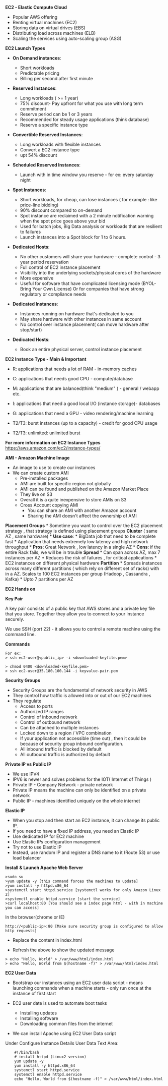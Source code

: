 **EC2 - Elastic Compute Cloud**  

* Popular AWS offering
* Renting virtual machines (EC2)
* Storing data on virtual drives (EBS)
* Distributing load across machines (ELB)
* Scaling the services using auto-scaling group (ASG)

**EC2 Launch Types**

* **On Demand instances**: 
    * Short workloads 
    * Predictable pricing 
    * Billing per second after first minute
    
* **Reserved Instances**: 
    * Long workloads ( >= 1 year)
    * 75% discount- Pay upfront for what you use with long term commitment 
    * Reserve period can be 1 or 3 years
    * Recommended for steady usage applications (think database)
    * Reserve a specific instance type
    
* **Convertible Reserved Instances**: 
    * Long workloads with flexible instances
    * Convert a EC2 instance type
    * upt 54% discount
    
* **Scheduled Reserved Instances**: 
    * Launch with in time window you reserve - for ex: every saturday night
    
* **Spot Instances**: 
    * Short workloads, for cheap, can lose instances ( for example : like price-line bidding)
    * 90% discount compared to on-demand
    * Spot instance are reclaimed with a 2 minute notification warning when the spot price goes above your bid
    * Used for batch jobs, Big Data analysis or workloads that are resilient to failures
    * Launch instances into a Spot block for 1 to 6 hours.
     
* **Dedicated Hosts**: 
    * No other customers will share your hardware - complete control - 3 year period reservation
    * Full control of EC2 instance placement
    * Visibility into the underlying sockets/physical cores of the hardware
    * More expensive
    * Useful for software that have complicated licensing mode (BYOL- Bring Your Own License) Or for companies that have strong regulatory or compliance needs
    
* **Dedicated Instances**:
    * Instances running on hardware that's dedicated to you
    * May share hardware with other instances in same account
    * No control over instance placement( can move hardware after stop/start)
    
* **Dedicated Hosts**: 
    * Book an entire physical server, control instance placement

**EC2 Instance Type - Main & Important**

* R: applications that needs a lot of RAM - in-memory caches
* C: applications that needs good CPU - compute/database
* M: applications that are balanced(think "medium" ) - general / webapp etc.
* I: applications that need a good local I/O (instance storage)- databases
* G: applications that need a GPU - video rendering/machine learning

* T2/T3: burst instances (up to a capacity) - credit for good CPU usage 
* T2/T3: unlimited: unlimited burst


**For more information on EC2 Instance Types**
https://aws.amazon.com/ec2/instance-types/

**AMI - Amazon Machine Image**

* An image to use to create our instances
* We can create custom AMI 
    * Pre-installed packages 
    * AMI are built for specific region not globally
    * AMI can be found and published on the Amazon Market Place
    * They live on S3
    * Overall it is a quite inexpensive to store AMIs on S3
    * Cross Account copying AMI 
        * You can share an AMI with another Amazon account
        * Sharing the AMI doesn't affect the ownership of AMI
    
**Placement Groups**
    * Sometime you want to control over the EC2 placement strategy , that strategy is defined using placement groups
    **Cluster** ( same AZ , same hardware)
     * **Use case**: 
        * BigData job that need to be complete fast
        * Application that needs extremely low latency and high network throughput 
     * **Pros**: Great Network , low latency in a single AZ
     * **Cons**: if the entire Rack fails, we will be in trouble
    **Spread**
      * Can span across AZ, max 7 instances per AZ
      * Reduces the risk of failures , for critical applications
      * EC2 instances on different physical hardware
    **Partition**
        * Spreads instances across many different partitions ( which rely on different set of racks) with in a AZ. Scales to 100 EC2 instances per group (Hadoop , Cassandra , Kafka)
        * Upto 7 partitions per AZ

**EC2 Hands on**

**Key Pair**

A key pair consists of a public key that AWS stores and a private key file that you store. 
Together they allow you to connect to your instance securely.

We use SSH (port 22) - it allows you to control a remote machine using the command line.

**Commands**
```
For ex:
> ssh ec2-user@<public_ip> -i <downloaded-keyfile.pem>

> chmod 0400 <downloaded-keyfile.pem>
> ssh ec2-user@35.180.100.144 -i keyvalue-pair.pem
```

**Security Groups**
* Security Groups are the fundamental of network security in AWS
* They control how traffic is allowed into or out of our EC2 machines
* They regulate 
    * Access to ports
    * Authorized IP ranges
    * Control of inbound network
    * Control of outbound network 
    * Can be attached to multiple instances
    * Locked down to a region / VPC combination
    * If your application not accessible (time out) , then it could be because of security group inbound configuration.
    * All inbound traffic is blocked by default 
    * All outbound traffic is authorized by default

**Private IP vs Public IP**
* We use IPV4 
* IPV6 is newer and solves problems for the IOT( Internet of Things )
* Private IP - Company Network - private network
* Private IP means the machine can only be identified on a private network
* Public IP - machines identified uniquely on the whole internet

**Elastic IP**
* When you stop and then start an EC2 instance, it can change its public IP.
* If you need to have a fixed IP address, you need an Elastic IP
* Use dedicated IP for EC2 machine
* Use Elastic IPs configuration management
* Try not to use Elastic IP
* Instead, use random IP and register a DNS name to it (Route 53) or use load balancer

**Install & Launch Apache Web Server**

```
>sudo su
>yum update -y [this command forces the machines to update]
>yum install -y httpd.x86_64
>systemctl start httpd.service [systemctl works for only Amazon Linux 2]
>systemctl enable httpd.service [start the service]
>curl localhost:80 [You should see a index page html - with in machine you can access]

```

In the browser(chrome or IE)

`
http://<public-ip>:80 [Make sure security group is configured to allow http requests]
`
* Replace the content in index.html
 
* Refresh the above to show the updated message

```
> echo "Hello, World" > /var/www/html/index.html
> echo "Hello, World from $(hostname -f)" > /var/www/html/index.html

```


**EC2 User Data**

* Bootstrap our instances using an EC2 user data script - means launching commands when a machine starts - only run once at the instance of first start
* EC2 user date is used to automate boot tasks
   * Installing updates
   * Installing software
   * Downloading common files from the internet
  
* We can install Apache using EC2 User Data script    

Under Configure Instance Details
User Data Text Area:

````
    #!/bin/bash
    # install httpd (Linux2 version)  
    yum update -y 
    yum install -y httpd.x86_64
    systemctl start httpd.service
    systemctl enable httpd.service
    echo "Hello, World from $(hostname -f)" > /var/www/html/index.html
````



 
 

